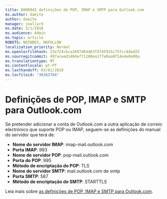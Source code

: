 ```yaml
---
title: 8000043 definições de POP, IMAP e SMTP para Outlook.com
ms.author: daeite
author: daeite
manager: joallard
ms.date: 3/1/2018
ms.audience: Admin
ms.topic: article
ROBOTS: NOINDEX, NOFOLLOW
localization_priority: Normal
ms.openlocfilehash: 23e724cbca2697d64d63fd745915c757cc4ded25
ms.sourcegitcommit: 497aceed1484af71200ea1f7e0aa0f14e4e0e00a
ms.translationtype: MT
ms.contentlocale: pt-PT
ms.lasthandoff: 03/01/2019
ms.locfileid: "30363704"
---
```

# <a name="pop-imap-and-smtp-settings-for-outlookcom"></a>Definições de POP, IMAP e SMTP para Outlook.com

Se pretender adicionar a conta de Outlook.com a outra aplicação de correio electrónico que suporte POP ou IMAP, seguem-se as definições do manual do servidor que terá de:

- **Nome do servidor IMAP**: imap-mail.outlook.com
- **Porta IMAP**: 993
- **Nome de servidor POP**: pop-mail.outlook.com
- **Porta do POP**: 995
- **Método de encriptação do POP**: TLS
- **Nome do servidor SMTP**: mail.outlook.com de smtp
- **Porta SMTP**: 587
- **Método de encriptação de SMTP**: STARTTLS

Leia mais sobre [as definições de POP, IMAP e SMTP para Outlook.com](https://go.microsoft.com/fwlink/p/?linkid=2001402&clcid=0x409).